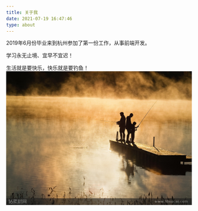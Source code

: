 ```yaml
---
title: 关于我
date: 2021-07-19 16:47:46
type: about
---
```


2019年6月份毕业来到杭州参加了第一份工作，从事前端开发。

学习永无止境、宜早不宜迟！

生活就是要快乐，快乐就是要钓鱼！
![Image text](../imgs/diaoyu1.jpeg)
